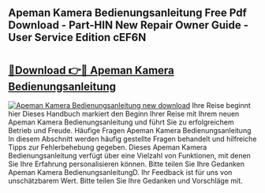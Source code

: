 ## Apeman Kamera Bedienungsanleitung Free Pdf Download - Part-HIN New Repair Owner Guide - User Service Edition cEF6N

# <h2><a href="http://df35eya.blite.top/?on=Apeman+Kamera+Bedienungsanleitung">🔗Download 👉🔴 Apeman Kamera Bedienungsanleitung</a></h2>

[![Apeman Kamera Bedienungsanleitung new download](https://i.imgur.com/lujVjoI.png)](http://df35eya.blite.top/?on=Apeman+Kamera+Bedienungsanleitung)
Ihre Reise beginnt hier Dieses Handbuch markiert den Beginn Ihrer Reise mit Ihrem neuen Apeman Kamera Bedienungsanleitung und führt Sie zu erfolgreichem Betrieb und Freude. Häufige Fragen Apeman Kamera Bedienungsanleitung In diesem Abschnitt werden häufig gestellte Fragen behandelt und hilfreiche Tipps zur Fehlerbehebung gegeben. Dieses Apeman Kamera Bedienungsanleitung verfügt über eine Vielzahl von Funktionen, mit denen Sie Ihre Erfahrung personalisieren können. Bitte teilen Sie Ihre Gedanken Apeman Kamera BedienungsanleitungD. Ihr Feedback ist für uns von unschätzbarem Wert. Bitte teilen Sie Ihre Gedanken und Vorschläge mit.
